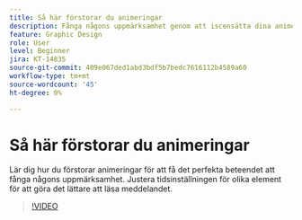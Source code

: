 ```yaml
---
title: Så här förstorar du animeringar
description: Fånga någons uppmärksamhet genom att iscensätta dina animeringar
feature: Graphic Design
role: User
level: Beginner
jira: KT-14835
source-git-commit: 409e067ded1abd3bdf5b7bedc7616112b4589a60
workflow-type: tm+mt
source-wordcount: '45'
ht-degree: 0%

---
```


# Så här förstorar du animeringar

Lär dig hur du förstorar animeringar för att få det perfekta beteendet att fånga någons uppmärksamhet. Justera tidsinställningen för olika element för att göra det lättare att läsa meddelandet.

>[!VIDEO](https://video.tv.adobe.com/v/3426981?quality=12&learn=on&hidetitle=true)
